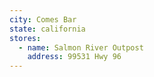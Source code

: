 ```yaml
---
city: Comes Bar
state: california
stores:
  - name: Salmon River Outpost
    address: 99531 Hwy 96
---
```

